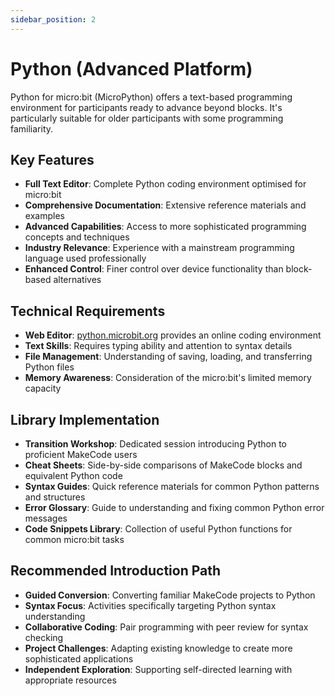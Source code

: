 ```yaml
---
sidebar_position: 2
---
```


# Python (Advanced Platform)

Python for micro:bit (MicroPython) offers a text-based programming environment for participants ready to advance beyond blocks. It's particularly suitable for older participants with some programming familiarity.

## Key Features

- **Full Text Editor**: Complete Python coding environment optimised for micro:bit
- **Comprehensive Documentation**: Extensive reference materials and examples
- **Advanced Capabilities**: Access to more sophisticated programming concepts and techniques
- **Industry Relevance**: Experience with a mainstream programming language used professionally
- **Enhanced Control**: Finer control over device functionality than block-based alternatives

## Technical Requirements

- **Web Editor**: [python.microbit.org](https://python.microbit.org) provides an online coding environment
- **Text Skills**: Requires typing ability and attention to syntax details
- **File Management**: Understanding of saving, loading, and transferring Python files
- **Memory Awareness**: Consideration of the micro:bit's limited memory capacity

## Library Implementation

- **Transition Workshop**: Dedicated session introducing Python to proficient MakeCode users
- **Cheat Sheets**: Side-by-side comparisons of MakeCode blocks and equivalent Python code
- **Syntax Guides**: Quick reference materials for common Python patterns and structures
- **Error Glossary**: Guide to understanding and fixing common Python error messages
- **Code Snippets Library**: Collection of useful Python functions for common micro:bit tasks

## Recommended Introduction Path

- **Guided Conversion**: Converting familiar MakeCode projects to Python
- **Syntax Focus**: Activities specifically targeting Python syntax understanding
- **Collaborative Coding**: Pair programming with peer review for syntax checking
- **Project Challenges**: Adapting existing knowledge to create more sophisticated applications
- **Independent Exploration**: Supporting self-directed learning with appropriate resources
